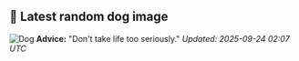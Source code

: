 ## 🐶 Latest random dog image
![Dog](https://images.dog.ceo/breeds/terrier-cairn/n02096177_10959.jpg)
**Advice:** "Don't take life too seriously."
*Updated: 2025-09-24 02:07 UTC*
